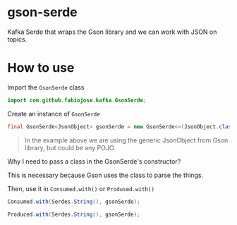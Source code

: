 # gson-serde
Kafka Serde that wraps the Gson library and we can work with JSON on topics.

# How to use

Import the `GsonSerde` class

```java
import com.github.fabiojose.kafka.GsonSerde;
```

Create an instance of `GsonSerde`

```java
final GsonSerde<JsonObject> gsonSerde = new GsonSerde<>(JsonObject.class);
```

> In the example above we are using the generic JsonObject from Gson library, but could be any POJO.

Why I need to pass a class in the GsonSerde's constructor? 

This is necessary because Gson uses the class to parse the things.

Then, use it in `Consumed.with()` or `Prodused.with()`

```java
Consumed.with(Serdes.String(), gsonSerde);

Produced.with(Serdes.String(), gsonSerde);
```

